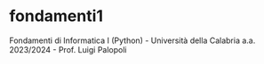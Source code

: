 # fondamenti1
Fondamenti di Informatica I (Python) - Università della Calabria a.a. 2023/2024 - Prof. Luigi Palopoli
